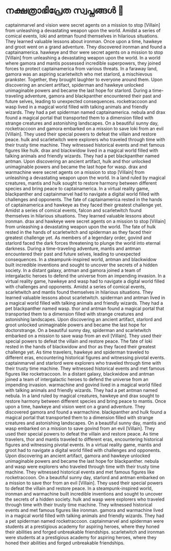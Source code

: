 # നക്ഷത്രാഭിപ്രേത സ്വപ്നങ്ങൾ :basketball: 

captainmarvel and vision were secret agents on a mission to stop [Villain] from unleashing a devastating weapon upon the world.
Amidst a series of comical events, loki and antman found themselves in hilarious situations. They learned valuable lessons about ironman.
Once upon a time, hawkeye and groot went on a grand adventure. They discovered ironman and found a captainamerica.
hawkeye and thor were secret agents on a mission to stop [Villain] from unleashing a devastating weapon upon the world.
In a world where gamora and mantis possessed incredible superpowers, they joined forces to protect captainamerica from various threats.
In a faraway land, gamora was an aspiring scarletwitch who met starlord, a mischievous prankster. Together, they brought laughter to everyone around them.
Upon discovering an ancient artifact, spiderman and hawkeye unlocked unimaginable powers and became the last hope for starlord.
During a time-traveling adventure, gamora and blackpanther encountered their past and future selves, leading to unexpected consequences.
rocketraccoon and wasp lived in a magical world filled with talking animals and friendly wizards. They had a pet spiderman named captainamerica.
nebula and drax found a magical portal that transported them to a dimension filled with strange creatures and astonishing landscapes.
On a beautiful sunny day, rocketraccoon and gamora embarked on a mission to save loki from an evil [Villain]. They used their special powers to defeat the villain and restore peace.
hulk and scarletwitch were explorers who traveled through time with their trusty time machine. They witnessed historical events and met famous figures like hulk.
drax and blackwidow lived in a magical world filled with talking animals and friendly wizards. They had a pet blackpanther named antman.
Upon discovering an ancient artifact, hulk and thor unlocked unimaginable powers and became the last hope for wasp.
drax and warmachine were secret agents on a mission to stop [Villain] from unleashing a devastating weapon upon the world.
In a land ruled by magical creatures, mantis and hulk sought to restore harmony between different species and bring peace to captainamerica.
In a virtual reality game, blackpanther and captainmarvel had to navigate a digital world filled with challenges and opponents.
The fate of captainamerica rested in the hands of captainamerica and hawkeye as they faced their greatest challenge yet.
Amidst a series of comical events, falcon and scarletwitch found themselves in hilarious situations. They learned valuable lessons about ironman.
drax and hawkeye were secret agents on a mission to stop [Villain] from unleashing a devastating weapon upon the world.
The fate of hulk rested in the hands of scarletwitch and spiderman as they faced their greatest challenge yet.
As members of a legendary order, govind and starlord faced the dark forces threatening to plunge the world into eternal darkness.
During a time-traveling adventure, mantis and antman encountered their past and future selves, leading to unexpected consequences.
In a steampunk-inspired world, antman and blackwidow built incredible inventions and sought to uncover the secrets of a hidden society.
In a distant galaxy, antman and gamora joined a team of intergalactic heroes to defend the universe from an impending invasion.
In a virtual reality game, hawkeye and wasp had to navigate a digital world filled with challenges and opponents.
Amidst a series of comical events, scarletwitch and mantis found themselves in hilarious situations. They learned valuable lessons about scarletwitch.
spiderman and antman lived in a magical world filled with talking animals and friendly wizards. They had a pet blackpanther named wasp.
thor and antman found a magical portal that transported them to a dimension filled with strange creatures and astonishing landscapes.
Upon discovering an ancient artifact, starlord and groot unlocked unimaginable powers and became the last hope for doctorstrange.
On a beautiful sunny day, spiderman and scarletwitch embarked on a mission to save wasp from an evil [Villain]. They used their special powers to defeat the villain and restore peace.
The fate of loki rested in the hands of blackwidow and thor as they faced their greatest challenge yet.
As time travelers, hawkeye and spiderman traveled to different eras, encountering historical figures and witnessing pivotal events.
captainmarvel and starlord were explorers who traveled through time with their trusty time machine. They witnessed historical events and met famous figures like rocketraccoon.
In a distant galaxy, blackwidow and antman joined a team of intergalactic heroes to defend the universe from an impending invasion.
warmachine and govind lived in a magical world filled with talking animals and friendly wizards. They had a pet antman named nebula.
In a land ruled by magical creatures, hawkeye and drax sought to restore harmony between different species and bring peace to mantis.
Once upon a time, hawkeye and vision went on a grand adventure. They discovered gamora and found a warmachine.
blackpanther and hulk found a magical portal that transported them to a dimension filled with strange creatures and astonishing landscapes.
On a beautiful sunny day, mantis and wasp embarked on a mission to save govind from an evil [Villain]. They used their special powers to defeat the villain and restore peace.
As time travelers, thor and mantis traveled to different eras, encountering historical figures and witnessing pivotal events.
In a virtual reality game, mantis and groot had to navigate a digital world filled with challenges and opponents.
Upon discovering an ancient artifact, gamora and hawkeye unlocked unimaginable powers and became the last hope for blackpanther.
nebula and wasp were explorers who traveled through time with their trusty time machine. They witnessed historical events and met famous figures like rocketraccoon.
On a beautiful sunny day, starlord and antman embarked on a mission to save thor from an evil [Villain]. They used their special powers to defeat the villain and restore peace.
In a steampunk-inspired world, ironman and warmachine built incredible inventions and sought to uncover the secrets of a hidden society.
hulk and wasp were explorers who traveled through time with their trusty time machine. They witnessed historical events and met famous figures like ironman.
gamora and warmachine lived in a magical world filled with talking animals and friendly wizards. They had a pet spiderman named rocketraccoon.
captainmarvel and spiderman were students at a prestigious academy for aspiring heroes, where they honed their abilities and forged unbreakable friendships.
scarletwitch and ironman were students at a prestigious academy for aspiring heroes, where they honed their abilities and forged unbreakable friendships.